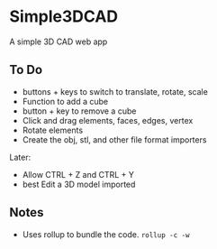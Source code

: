 # Simple3DCAD
A simple 3D CAD web app 

## To Do
- buttons + keys to switch to translate, rotate, scale
- Function to add a cube
- button + key to remove a cube
- Click and drag elements, faces, edges, vertex
- Rotate elements
- Create the obj, stl, and other file format importers

Later:
- Allow CTRL + Z and CTRL + Y
- best Edit a 3D model imported

## Notes
- Uses rollup to bundle the code. `rollup -c -w`
